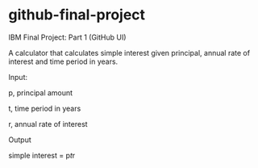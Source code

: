 # github-final-project
IBM Final Project: Part 1 (GitHub UI)

A calculator that calculates simple interest given principal, annual rate of interest and time period in years.

Input:

   p, principal amount
   
   t, time period in years
   
   r, annual rate of interest
   
Output

   simple interest = p*t*r
